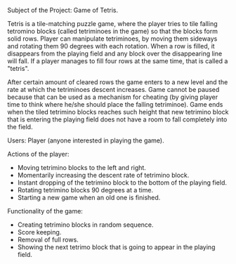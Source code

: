 Subject of the Project: Game of Tetris.

Tetris is a tile-matching puzzle game, where the player tries to tile falling tetromino blocks (called tetriminoes in the game)
so that the blocks form solid rows. Player can manipulate tetriminoes, by moving them sideways and rotating them 90 degrees
with each rotation. When a row is filled, it disappears from the playing field and any block over the disappearing line
will fall. If a player manages to fill four rows at the same time, that is called a "tetris".

After certain amount of cleared rows the game enters to a new level and the rate at which the tetriminoes descent increases.
Game cannot be paused because that can be used as a mechanism for cheating (by giving player time to think where he/she
should place the falling tetriminoe).
Game ends when the tiled tetrimino blocks reaches such height that new tetrimino block that is entering the playing field
does not have a room to fall completely into the field.

Users: Player (anyone interested in playing the game).

Actions of the player:
  - Moving tetrimino blocks to the left and right.
  - Momentarily increasing the descent rate of tetrimino block.
  - Instant dropping of the tetrimino block to the bottom of the playing field.
  - Rotating tetrimino blocks 90 degrees at a time.
  - Starting a new game when an old one is finished.

Functionality of the game:
  - Creating tetrimino blocks in random sequence.
  - Score keeping.
  - Removal of full rows.
  - Showing the next tetrimo block that is going to appear in the playing field.
